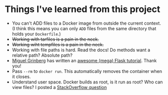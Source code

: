 # Things I've learned from this project
- You can't ADD files to a Docker image from outside the current context. (I think this means you can only `ADD` files from the same directory that holds your `Dockerfile`.)
- ~~Working with tarfiles is a pain in the neck.~~
- ~~Working wiht tempfiles is a pain in the neck.~~ 
- Working with file paths is hard. Read the docs! Do methods want a relative path? Absolute path?
- [Miguel Grinberg](https://blog.miguelgrinberg.com/post/about-me) has written an [awesome (mega) Flask tutorial](https://blog.miguelgrinberg.com/post/the-flask-mega-tutorial-part-i-hello-world). Thank you!
- Pass `--rm` to `docker run`. This automatically removes the container when it closes.
- Understand user space. Docker builds as root, is it run as root? Who can view files? I posted a [StackOverflow question](https://stackoverflow.com/questions/60595037/using-flask-send-from-directory-from-a-docker-container-returns-an-empty-tar-gz)